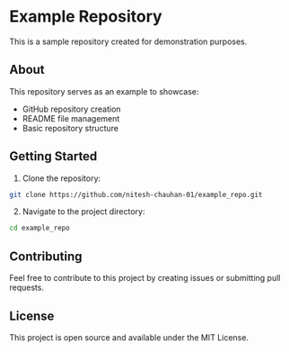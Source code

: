 # Example Repository

This is a sample repository created for demonstration purposes.

## About

This repository serves as an example to showcase:
- GitHub repository creation
- README file management
- Basic repository structure

## Getting Started

1. Clone the repository:
```bash
git clone https://github.com/nitesh-chauhan-01/example_repo.git
```

2. Navigate to the project directory:
```bash
cd example_repo
```

## Contributing

Feel free to contribute to this project by creating issues or submitting pull requests.

## License

This project is open source and available under the MIT License.